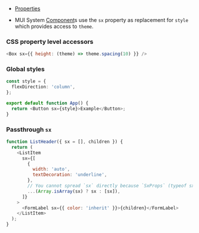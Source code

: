 - [Properties](https://mui.com/system/properties/)

- MUI System [Component](Component.md)s use the `sx` property as replacement for `style` which provides access to `theme`.

### CSS property level accessors
```js
<Box sx={{ height: (theme) => theme.spacing(10) }} />
```

### Global styles
```ts
const style = {
  flexDirection: 'column',
};

export default function App() {
  return <Button sx={style}>Example</Button>;
}
```

### Passthrough  `sx`
```js
function ListHeader({ sx = [], children }) {
  return (
    <ListItem
      sx={[
        {
          width: 'auto',
          textDecoration: 'underline',
        },
        // You cannot spread `sx` directly because `SxProps` (typeof sx) can be an array.
        ...(Array.isArray(sx) ? sx : [sx]),
      ]}
    >
      <FormLabel sx={{ color: 'inherit' }}>{children}</FormLabel>
    </ListItem>
  );
}
```

